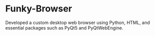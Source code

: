 # Funky-Browser
Developed a custom desktop web browser using Python, HTML, and essential packages such as PyQt5 and PyQtWebEngine.
